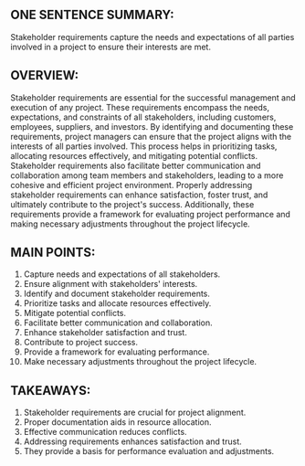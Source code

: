 ## ONE SENTENCE SUMMARY:
Stakeholder requirements capture the needs and expectations of all parties involved in a project to ensure their interests are met.

## OVERVIEW:
Stakeholder requirements are essential for the successful management and execution of any project. These requirements encompass the needs, expectations, and constraints of all stakeholders, including customers, employees, suppliers, and investors. By identifying and documenting these requirements, project managers can ensure that the project aligns with the interests of all parties involved. This process helps in prioritizing tasks, allocating resources effectively, and mitigating potential conflicts. Stakeholder requirements also facilitate better communication and collaboration among team members and stakeholders, leading to a more cohesive and efficient project environment. Properly addressing stakeholder requirements can enhance satisfaction, foster trust, and ultimately contribute to the project's success. Additionally, these requirements provide a framework for evaluating project performance and making necessary adjustments throughout the project lifecycle.

## MAIN POINTS:
1. Capture needs and expectations of all stakeholders.
2. Ensure alignment with stakeholders' interests.
3. Identify and document stakeholder requirements.
4. Prioritize tasks and allocate resources effectively.
5. Mitigate potential conflicts.
6. Facilitate better communication and collaboration.
7. Enhance stakeholder satisfaction and trust.
8. Contribute to project success.
9. Provide a framework for evaluating performance.
10. Make necessary adjustments throughout the project lifecycle.

## TAKEAWAYS:
1. Stakeholder requirements are crucial for project alignment.
2. Proper documentation aids in resource allocation.
3. Effective communication reduces conflicts.
4. Addressing requirements enhances satisfaction and trust.
5. They provide a basis for performance evaluation and adjustments.